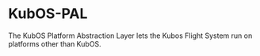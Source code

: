 # KubOS-PAL
The KubOS Platform Abstraction Layer lets the Kubos Flight System run on platforms other than KubOS.
